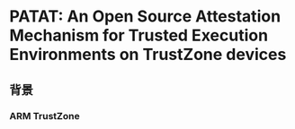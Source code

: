 # PATAT: An Open Source Attestation Mechanism for Trusted Execution Environments on TrustZone devices

## 背景

### ARM TrustZone

